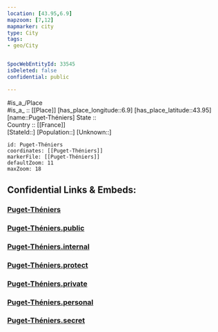 ```yaml
---
location: [43.95,6.9] 
mapzoom: [7,12] 
mapmarker: city 
type: City
tags:
- geo/City


SpocWebEntityId: 33545
isDeleted: false
confidential: public

---
```

#is_a_/Place  
#is_a_ :: [[Place]] 
[has_place_longitude::6.9] 
[has_place_latitude::43.95] 
[name::Puget-Théniers] 
State ::  
Country :: [[France]]  
[StateId::] 
[Population::] 
[Unknown::] 


```leaflet
id: Puget-Théniers
coordinates: [[Puget-Théniers]] 
markerFile: [[Puget-Théniers]] 
defaultZoom: 11 
maxZoom: 18
```


## Confidential Links & Embeds: 

### [Puget-Théniers](/_Standards/Earth/Continent/Europe/Europe~West/France/regions~France/Provence-Alpes-Côte_d'Azur/departments~Provence/Alpes-Maritimes/communes~Alpes-Maritimes/Nice,Commune/cities~Nice/Puget-Théniers.md) 

### [Puget-Théniers.public](/_public/Earth/Continent/Europe/Europe~West/France/regions~France/Provence-Alpes-Côte_d'Azur/departments~Provence/Alpes-Maritimes/communes~Alpes-Maritimes/Nice,Commune/cities~Nice/Puget-Théniers.public.md) 

### [Puget-Théniers.internal](/_internal/Earth/Continent/Europe/Europe~West/France/regions~France/Provence-Alpes-Côte_d'Azur/departments~Provence/Alpes-Maritimes/communes~Alpes-Maritimes/Nice,Commune/cities~Nice/Puget-Théniers.internal.md) 

### [Puget-Théniers.protect](/_protect/Earth/Continent/Europe/Europe~West/France/regions~France/Provence-Alpes-Côte_d'Azur/departments~Provence/Alpes-Maritimes/communes~Alpes-Maritimes/Nice,Commune/cities~Nice/Puget-Théniers.protect.md) 

### [Puget-Théniers.private](/_private/Earth/Continent/Europe/Europe~West/France/regions~France/Provence-Alpes-Côte_d'Azur/departments~Provence/Alpes-Maritimes/communes~Alpes-Maritimes/Nice,Commune/cities~Nice/Puget-Théniers.private.md) 

### [Puget-Théniers.personal](/_personal/Earth/Continent/Europe/Europe~West/France/regions~France/Provence-Alpes-Côte_d'Azur/departments~Provence/Alpes-Maritimes/communes~Alpes-Maritimes/Nice,Commune/cities~Nice/Puget-Théniers.personal.md) 

### [Puget-Théniers.secret](/_secret/Earth/Continent/Europe/Europe~West/France/regions~France/Provence-Alpes-Côte_d'Azur/departments~Provence/Alpes-Maritimes/communes~Alpes-Maritimes/Nice,Commune/cities~Nice/Puget-Théniers.secret.md)

